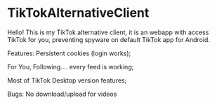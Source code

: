 # TikTokAlternativeClient
Hello! This is my TikTok alternative client, it is an webapp with access TikTok for you, preventing spyware on default TikTok app for Android.


Features:
  Persistent cookies (login works);
  
  For You, Following.... every feed is working;
  
  Most of TikTok Desktop version features;

Bugs:
No download/upload for videos
